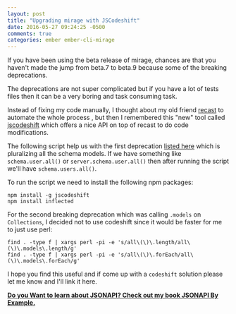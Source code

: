 ```yaml
---
layout: post
title: "Upgrading mirage with JSCodeshift"
date: 2016-05-27 09:24:25 -0500
comments: true
categories: ember ember-cli-mirage
---
```


If you have been using the beta release of mirage, chances are that
you haven't made the jump from beta.7 to beta.9 because some of the
breaking deprecations.

The deprecations are not super complicated but if you have a lot of
tests files then it can be a very boring and task consuming task.

Instead of fixing my code manually, I thought about my old friend
[recast](https://github.com/benjamn/recast) to automate the whole
process , but then I remembered this "new" tool called
[jscodeshift](https://github.com/facebook/jscodeshift) which offers a
nice API on top of recast to do code modifications.

The following script help us with the first deprecation [listed
here](https://github.com/samselikoff/ember-cli-mirage/releases/tag/v0.2.0-beta.9)
which is pluralizing all the schema models. If we have something like
`schema.user.all()` or `server.schema.user.all()` then after running
the script we'll have `schema.users.all()`.

<script src="https://gist.github.com/abuiles/f15539c683e2121a3027b220073569b0.js"></script>

To run the script we need to install the following npm packages:

```
npm install -g jscodeshift
npm install inflected
```

For the second breaking deprecation which was calling `.models` on
`Collections`, I decided not to use
codeshift since it would be faster for me to just use perl:

```
find . -type f | xargs perl -pi -e 's/all\(\)\.length/all\(\)\.models\.length/g'
find . -type f | xargs perl -pi -e 's/all\(\)\.forEach/all\(\)\.models\.forEach/g'
```

I hope you find this useful and if come up with a `codeshift` solution
please let me know and I'll link it here.


**[Do you Want to learn about JSONAPI? Check out my book JSONAPI By Example.](https://leanpub.com/json-api-by-example)**
